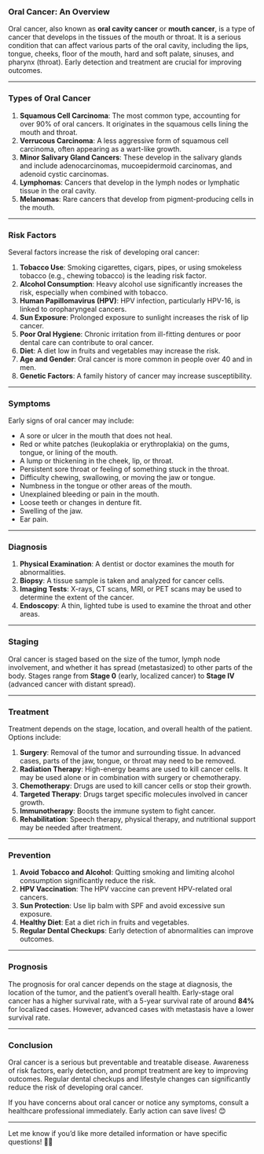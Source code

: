 ### **Oral Cancer: An Overview**

Oral cancer, also known as **oral cavity cancer** or **mouth cancer**, is a type of cancer that develops in the tissues of the mouth or throat. It is a serious condition that can affect various parts of the oral cavity, including the lips, tongue, cheeks, floor of the mouth, hard and soft palate, sinuses, and pharynx (throat). Early detection and treatment are crucial for improving outcomes.

---

### **Types of Oral Cancer**
1. **Squamous Cell Carcinoma**: The most common type, accounting for over 90% of oral cancers. It originates in the squamous cells lining the mouth and throat.  
2. **Verrucous Carcinoma**: A less aggressive form of squamous cell carcinoma, often appearing as a wart-like growth.  
3. **Minor Salivary Gland Cancers**: These develop in the salivary glands and include adenocarcinomas, mucoepidermoid carcinomas, and adenoid cystic carcinomas.  
4. **Lymphomas**: Cancers that develop in the lymph nodes or lymphatic tissue in the oral cavity.  
5. **Melanomas**: Rare cancers that develop from pigment-producing cells in the mouth.

---

### **Risk Factors**
Several factors increase the risk of developing oral cancer:
1. **Tobacco Use**: Smoking cigarettes, cigars, pipes, or using smokeless tobacco (e.g., chewing tobacco) is the leading risk factor.  
2. **Alcohol Consumption**: Heavy alcohol use significantly increases the risk, especially when combined with tobacco.  
3. **Human Papillomavirus (HPV)**: HPV infection, particularly HPV-16, is linked to oropharyngeal cancers.  
4. **Sun Exposure**: Prolonged exposure to sunlight increases the risk of lip cancer.  
5. **Poor Oral Hygiene**: Chronic irritation from ill-fitting dentures or poor dental care can contribute to oral cancer.  
6. **Diet**: A diet low in fruits and vegetables may increase the risk.  
7. **Age and Gender**: Oral cancer is more common in people over 40 and in men.  
8. **Genetic Factors**: A family history of cancer may increase susceptibility.

---

### **Symptoms**
Early signs of oral cancer may include:
- A sore or ulcer in the mouth that does not heal.  
- Red or white patches (leukoplakia or erythroplakia) on the gums, tongue, or lining of the mouth.  
- A lump or thickening in the cheek, lip, or throat.  
- Persistent sore throat or feeling of something stuck in the throat.  
- Difficulty chewing, swallowing, or moving the jaw or tongue.  
- Numbness in the tongue or other areas of the mouth.  
- Unexplained bleeding or pain in the mouth.  
- Loose teeth or changes in denture fit.  
- Swelling of the jaw.  
- Ear pain.

---

### **Diagnosis**
1. **Physical Examination**: A dentist or doctor examines the mouth for abnormalities.  
2. **Biopsy**: A tissue sample is taken and analyzed for cancer cells.  
3. **Imaging Tests**: X-rays, CT scans, MRI, or PET scans may be used to determine the extent of the cancer.  
4. **Endoscopy**: A thin, lighted tube is used to examine the throat and other areas.

---

### **Staging**
Oral cancer is staged based on the size of the tumor, lymph node involvement, and whether it has spread (metastasized) to other parts of the body. Stages range from **Stage 0** (early, localized cancer) to **Stage IV** (advanced cancer with distant spread).

---

### **Treatment**
Treatment depends on the stage, location, and overall health of the patient. Options include:
1. **Surgery**: Removal of the tumor and surrounding tissue. In advanced cases, parts of the jaw, tongue, or throat may need to be removed.  
2. **Radiation Therapy**: High-energy beams are used to kill cancer cells. It may be used alone or in combination with surgery or chemotherapy.  
3. **Chemotherapy**: Drugs are used to kill cancer cells or stop their growth.  
4. **Targeted Therapy**: Drugs target specific molecules involved in cancer growth.  
5. **Immunotherapy**: Boosts the immune system to fight cancer.  
6. **Rehabilitation**: Speech therapy, physical therapy, and nutritional support may be needed after treatment.

---

### **Prevention**
1. **Avoid Tobacco and Alcohol**: Quitting smoking and limiting alcohol consumption significantly reduce the risk.  
2. **HPV Vaccination**: The HPV vaccine can prevent HPV-related oral cancers.  
3. **Sun Protection**: Use lip balm with SPF and avoid excessive sun exposure.  
4. **Healthy Diet**: Eat a diet rich in fruits and vegetables.  
5. **Regular Dental Checkups**: Early detection of abnormalities can improve outcomes.

---

### **Prognosis**
The prognosis for oral cancer depends on the stage at diagnosis, the location of the tumor, and the patient’s overall health. Early-stage oral cancer has a higher survival rate, with a 5-year survival rate of around **84%** for localized cases. However, advanced cases with metastasis have a lower survival rate.

---

### **Conclusion**
Oral cancer is a serious but preventable and treatable disease. Awareness of risk factors, early detection, and prompt treatment are key to improving outcomes. Regular dental checkups and lifestyle changes can significantly reduce the risk of developing oral cancer.

If you have concerns about oral cancer or notice any symptoms, consult a healthcare professional immediately. Early action can save lives! 😊

---

Let me know if you’d like more detailed information or have specific questions! 🚀✨
